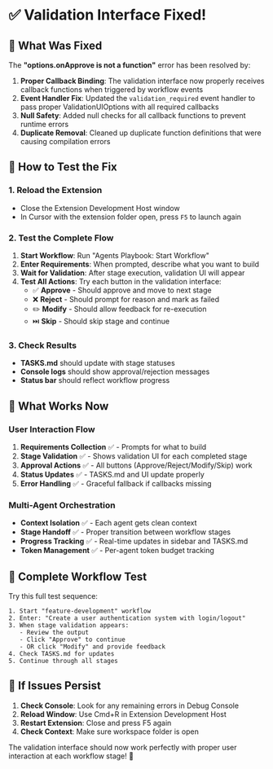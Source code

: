 # ✅ Validation Interface Fixed!

## 🔧 What Was Fixed

The **"options.onApprove is not a function"** error has been resolved by:

1. **Proper Callback Binding**: The validation interface now properly receives callback functions when triggered by workflow events
2. **Event Handler Fix**: Updated the `validation_required` event handler to pass proper ValidationUIOptions with all required callbacks
3. **Null Safety**: Added null checks for all callback functions to prevent runtime errors
4. **Duplicate Removal**: Cleaned up duplicate function definitions that were causing compilation errors

## 🚀 How to Test the Fix

### 1. Reload the Extension
- Close the Extension Development Host window
- In Cursor with the extension folder open, press `F5` to launch again

### 2. Test the Complete Flow
1. **Start Workflow**: Run "Agents Playbook: Start Workflow"
2. **Enter Requirements**: When prompted, describe what you want to build
3. **Wait for Validation**: After stage execution, validation UI will appear
4. **Test All Actions**: Try each button in the validation interface:
   - ✅ **Approve** - Should approve and move to next stage
   - ❌ **Reject** - Should prompt for reason and mark as failed
   - ✏️ **Modify** - Should allow feedback for re-execution
   - ⏭️ **Skip** - Should skip stage and continue

### 3. Check Results
- **TASKS.md** should update with stage statuses
- **Console logs** should show approval/rejection messages
- **Status bar** should reflect workflow progress

## 🎯 What Works Now

### User Interaction Flow
1. **Requirements Collection** ✅ - Prompts for what to build
2. **Stage Validation** ✅ - Shows validation UI for each completed stage
3. **Approval Actions** ✅ - All buttons (Approve/Reject/Modify/Skip) work
4. **Status Updates** ✅ - TASKS.md and UI update properly
5. **Error Handling** ✅ - Graceful fallback if callbacks missing

### Multi-Agent Orchestration
- **Context Isolation** ✅ - Each agent gets clean context
- **Stage Handoff** ✅ - Proper transition between workflow stages
- **Progress Tracking** ✅ - Real-time updates in sidebar and TASKS.md
- **Token Management** ✅ - Per-agent token budget tracking

## 🔄 Complete Workflow Test

Try this full test sequence:

```
1. Start "feature-development" workflow
2. Enter: "Create a user authentication system with login/logout"
3. When stage validation appears:
   - Review the output
   - Click "Approve" to continue
   - OR click "Modify" and provide feedback
4. Check TASKS.md for updates
5. Continue through all stages
```

## 🐛 If Issues Persist

1. **Check Console**: Look for any remaining errors in Debug Console
2. **Reload Window**: Use Cmd+R in Extension Development Host
3. **Restart Extension**: Close and press F5 again
4. **Check Context**: Make sure workspace folder is open

The validation interface should now work perfectly with proper user interaction at each workflow stage! 🎉